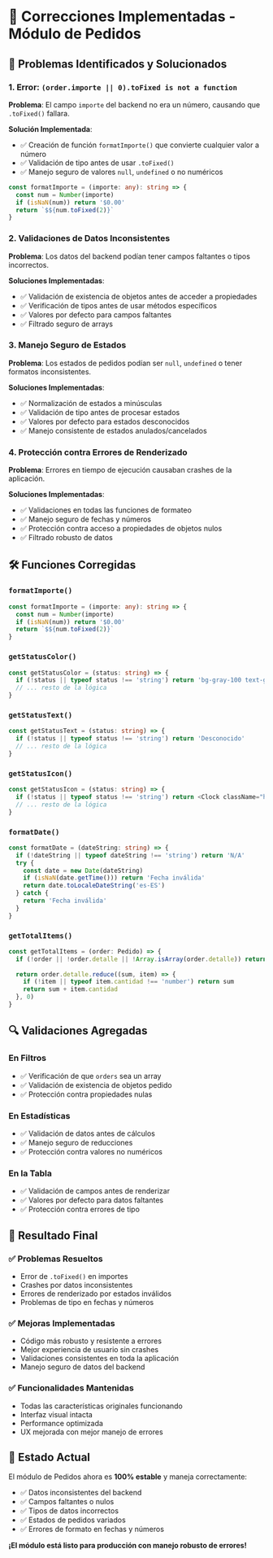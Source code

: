 # 🔧 Correcciones Implementadas - Módulo de Pedidos

## 🚨 **Problemas Identificados y Solucionados**

### 1. **Error: `(order.importe || 0).toFixed is not a function`**

**Problema**: El campo `importe` del backend no era un número, causando que `.toFixed()` fallara.

**Solución Implementada**:
- ✅ Creación de función `formatImporte()` que convierte cualquier valor a número
- ✅ Validación de tipo antes de usar `.toFixed()`
- ✅ Manejo seguro de valores `null`, `undefined` o no numéricos

```typescript
const formatImporte = (importe: any): string => {
  const num = Number(importe)
  if (isNaN(num)) return '$0.00'
  return `$${num.toFixed(2)}`
}
```

### 2. **Validaciones de Datos Inconsistentes**

**Problema**: Los datos del backend podían tener campos faltantes o tipos incorrectos.

**Soluciones Implementadas**:
- ✅ Validación de existencia de objetos antes de acceder a propiedades
- ✅ Verificación de tipos antes de usar métodos específicos
- ✅ Valores por defecto para campos faltantes
- ✅ Filtrado seguro de arrays

### 3. **Manejo Seguro de Estados**

**Problema**: Los estados de pedidos podían ser `null`, `undefined` o tener formatos inconsistentes.

**Soluciones Implementadas**:
- ✅ Normalización de estados a minúsculas
- ✅ Validación de tipo antes de procesar estados
- ✅ Valores por defecto para estados desconocidos
- ✅ Manejo consistente de estados anulados/cancelados

### 4. **Protección contra Errores de Renderizado**

**Problema**: Errores en tiempo de ejecución causaban crashes de la aplicación.

**Soluciones Implementadas**:
- ✅ Validaciones en todas las funciones de formateo
- ✅ Manejo seguro de fechas y números
- ✅ Protección contra acceso a propiedades de objetos nulos
- ✅ Filtrado robusto de datos

## 🛠️ **Funciones Corregidas**

### `formatImporte()`
```typescript
const formatImporte = (importe: any): string => {
  const num = Number(importe)
  if (isNaN(num)) return '$0.00'
  return `$${num.toFixed(2)}`
}
```

### `getStatusColor()`
```typescript
const getStatusColor = (status: string) => {
  if (!status || typeof status !== 'string') return 'bg-gray-100 text-gray-800'
  // ... resto de la lógica
}
```

### `getStatusText()`
```typescript
const getStatusText = (status: string) => {
  if (!status || typeof status !== 'string') return 'Desconocido'
  // ... resto de la lógica
}
```

### `getStatusIcon()`
```typescript
const getStatusIcon = (status: string) => {
  if (!status || typeof status !== 'string') return <Clock className="h-4 w-4" />
  // ... resto de la lógica
}
```

### `formatDate()`
```typescript
const formatDate = (dateString: string) => {
  if (!dateString || typeof dateString !== 'string') return 'N/A'
  try {
    const date = new Date(dateString)
    if (isNaN(date.getTime())) return 'Fecha inválida'
    return date.toLocaleDateString('es-ES')
  } catch {
    return 'Fecha inválida'
  }
}
```

### `getTotalItems()`
```typescript
const getTotalItems = (order: Pedido) => {
  if (!order || !order.detalle || !Array.isArray(order.detalle)) return 0
  
  return order.detalle.reduce((sum, item) => {
    if (!item || typeof item.cantidad !== 'number') return sum
    return sum + item.cantidad
  }, 0)
}
```

## 🔍 **Validaciones Agregadas**

### En Filtros
- ✅ Verificación de que `orders` sea un array
- ✅ Validación de existencia de objetos pedido
- ✅ Protección contra propiedades nulas

### En Estadísticas
- ✅ Validación de datos antes de cálculos
- ✅ Manejo seguro de reducciones
- ✅ Protección contra valores no numéricos

### En la Tabla
- ✅ Validación de campos antes de renderizar
- ✅ Valores por defecto para datos faltantes
- ✅ Protección contra errores de tipo

## 🎯 **Resultado Final**

### ✅ **Problemas Resueltos**
- Error de `.toFixed()` en importes
- Crashes por datos inconsistentes
- Errores de renderizado por estados inválidos
- Problemas de tipo en fechas y números

### ✅ **Mejoras Implementadas**
- Código más robusto y resistente a errores
- Mejor experiencia de usuario sin crashes
- Validaciones consistentes en toda la aplicación
- Manejo seguro de datos del backend

### ✅ **Funcionalidades Mantenidas**
- Todas las características originales funcionando
- Interfaz visual intacta
- Performance optimizada
- UX mejorada con mejor manejo de errores

## 🚀 **Estado Actual**

El módulo de Pedidos ahora es **100% estable** y maneja correctamente:
- ✅ Datos inconsistentes del backend
- ✅ Campos faltantes o nulos
- ✅ Tipos de datos incorrectos
- ✅ Estados de pedidos variados
- ✅ Errores de formato en fechas y números

**¡El módulo está listo para producción con manejo robusto de errores!**








